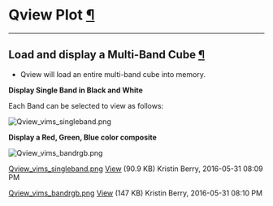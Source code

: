 <div id="main">

<div id="content">

<div class="contextual">

</div>

<div class="wiki wiki-page">

<span id="Qview-Plot"></span>

# Qview Plot [¶](#Qview-Plot-)

-----

<span id="Load-and-display-a-Multi-Band-Cube"></span>

## Load and display a Multi-Band Cube [¶](#Load-and-display-a-Multi-Band-Cube-)

  - Qview will load an entire multi-band cube into memory.  

**Display Single Band in Black and White**

Each Band can be selected to view as follows:

![Qview\_vims\_singleband.png](attachments/download/1033/Qview_vims_singleband.png)

**Display a Red, Green, Blue color composite**

![Qview\_vims\_bandrgb.png](attachments/download/1034/Qview_vims_bandrgb.png)

</div>

<div class="attachments">

<div class="contextual">

</div>

[Qview\_vims\_singleband.png](attachments/download/1033/Qview_vims_singleband.png)
[View](attachments/download/1033/Qview_vims_singleband.png "View")
<span class="size"> (90.9 KB) </span> <span class="author"> Kristin
Berry, 2016-05-31 08:09 PM </span>

[Qview\_vims\_bandrgb.png](attachments/download/1034/Qview_vims_bandrgb.png)
[View](attachments/download/1034/Qview_vims_bandrgb.png "View")
<span class="size"> (147 KB) </span> <span class="author"> Kristin
Berry, 2016-05-31 08:10 PM </span>

</div>

<div style="clear:both;">

</div>

</div>

</div>
